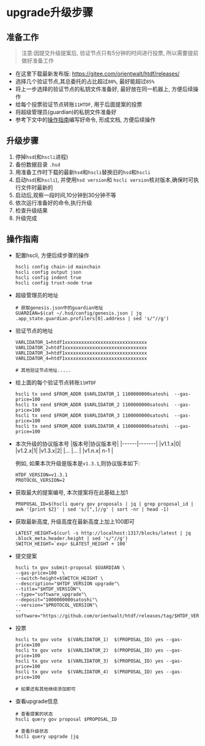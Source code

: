 # upgrade升级步骤


## 准备工作

> 注意:因提交升级提案后, 验证节点只有5分钟的时间进行投票, 所以需要提前做好准备工作
- 在这里下载最新发布版: https://gitee.com/orientwalt/htdf/releases/
- 选择几个验证节点,其总委托的占比超过`80%`, 最好能超过`85%`
- 将上一步选择的验证节点的私钥文件准备好, 最好放在同一机器上, 方便后续操作
- 给每个投票验证节点转账`11HTDF`, 用于后面提案的投票
- 将超级管理员(guardian)的私钥文件准备好
- 参考下文中的[操作指南](#操作指南)编写好命令, 形成文档, 方便后续操作

## 升级步骤
1. 停掉`hsd`(和`hscli`进程)
2. 备份数据目录 `.hsd`
3. 用准备工作时下载的最新`hsd`和`hscli`替换旧的`hsd`和`hscli`
4. 启动`hsd`(和`hscli`), 并使用`hsd version`和 `hscli version`核对版本,确保时可执行文件时最新的
5. 启动后,观察一段时间,10分钟到30分钟不等
6. 依次运行准备好的命令,执行升级
7. 检查升级结果
8. 升级完成


## 操作指南

- 配置hscli, 方便后续步骤的操作

    ```shell
    hscli config chain-id mainchain
    hscli config output json
    hscli config indent true
    hscli config trust-node true
    ```

- 超级管理员的地址
    ```shell
    # 获取genesis.json中的guardian地址
    GUARDIAN=$(cat ~/.hsd/config/genesis.json | jq .app_state.guardian.profilers[0].address | sed 's/"//g')
    ```

- 验证节点的地址
    ```shell
    VARLIDATOR_1=htdf1xxxxxxxxxxxxxxxxxxxxxxxxxxxxxx
    VARLIDATOR_2=htdf1xxxxxxxxxxxxxxxxxxxxxxxxxxxxxx
    VARLIDATOR_3=htdf1xxxxxxxxxxxxxxxxxxxxxxxxxxxxxx
    VARLIDATOR_4=htdf1xxxxxxxxxxxxxxxxxxxxxxxxxxxxxx

    # 其他验证节点地址.....
    ```

- 给上面的每个验证节点转账`11HTDF`
    ```shell
    hscli tx send $FROM_ADDR $VARLIDATOR_1 1100000000satoshi  --gas-price=100
    hscli tx send $FROM_ADDR $VARLIDATOR_2 1100000000satoshi  --gas-price=100
    hscli tx send $FROM_ADDR $VARLIDATOR_3 1100000000satoshi  --gas-price=100
    hscli tx send $FROM_ADDR $VARLIDATOR_4 1100000000satoshi  --gas-price=100
    ```


- 本次升级的协议版本号
    |版本号|协议版本号|
    |------|-------|
    |v1.1.x|0|
    |v1.2.x|1|
    |v1.3.x|2|
    |... |... |
    |v1.n.x| n-1 | 

    例如, 如果本次升级是版本是`v1.3.1`,则协议版本如下:

    ```shell
    HTDF_VERSION=v1.3.1
    PROTOCOL_VERSION=2
    ```


- 获取最大的提案编号, 本次提案将在此基础上加1

    ```shell
    PROPOSAL_ID=$(hscli query gov proposals | jq | grep proposal_id | awk '{print $2}' | sed 's/[",]//g' | sort -nr | head -1)
    ```


- 获取最新高度, 升级高度在最新高度上加上100即可

    ```shell
    LATEST_HEIGHT=$(curl -s http://localhost:1317/blocks/latest | jq .block_meta.header.height | sed 's/"//g')
    SWITCH_HEIGHT=`expr $LATEST_HEIGHT + 100`
    ```

- 提交提案

    ```shell
    hscli tx gov submit-proposal $GUARDIAN \
    --gas-price=100  \
    --switch-height=$SWITCH_HEIGHT \
    --description="$HTDF_VERSION upgrade"\
    --title="$HTDF_VERSION"\
    --type="software_upgrade"\
    --deposit="1000000000satoshi"\
    --version="$PROTOCOL_VERSION"\
    --software="https://github.com/orientwalt/htdf/releases/tag/$HTDF_VERSION"
    ```

- 投票

    ```shell
    hscli tx gov vote  $(VARLIDATOR_1)  $(PROPOSAL_ID) yes --gas-price=100
    hscli tx gov vote  $(VARLIDATOR_2)  $(PROPOSAL_ID) yes --gas-price=100
    hscli tx gov vote  $(VARLIDATOR_3)  $(PROPOSAL_ID) yes --gas-price=100
    hscli tx gov vote  $(VARLIDATOR_4)  $(PROPOSAL_ID) yes --gas-price=100

    # 如果还有其他继续添加即可
    ```

- 查看upgrade信息

    ```shell
    # 查看提案的状态
    hscli query gov proposal $PROPOSAL_ID

    # 查看升级状态
    hscli query upgrade |jq
    ```
